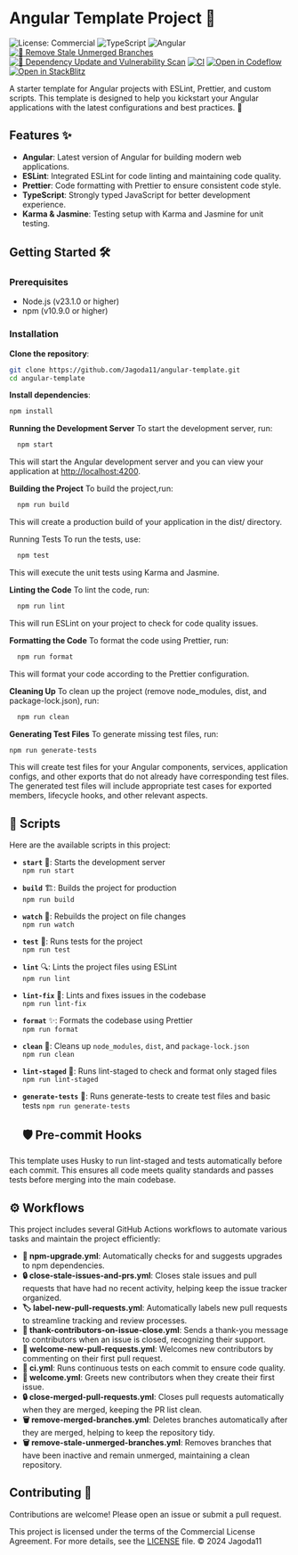 # Angular Template Project 🌟

![License: Commercial](https://img.shields.io/badge/license-Commercial-pink)
![TypeScript](https://img.shields.io/github/package-json/dependency-version/Jagoda11/angular-template/dev/typescript?label=TypeScript)
![Angular](https://img.shields.io/github/package-json/dependency-version/Jagoda11/angular-template/@angular/core?label=Angular)
[![🧹 Remove Stale Unmerged Branches](https://github.com/Jagoda11/angular-template/actions/workflows/%F0%9F%A7%B9remove-stale-unmerged-branches.yml/badge.svg)](https://github.com/Jagoda11/angular-template/actions/workflows/%F0%9F%A7%B9remove-stale-unmerged-branches.yml)
[![🚀 Dependency Update and Vulnerability Scan](https://github.com/Jagoda11/angular-template/actions/workflows/%E2%AC%86%EF%B8%8Fnpm-upgrade.yml/badge.svg)](https://github.com/Jagoda11/angular-template/actions/workflows/%E2%AC%86%EF%B8%8Fnpm-upgrade.yml)
[![CI](https://github.com/Jagoda11/angular-template/actions/workflows/%F0%9F%9A%80ci.yml/badge.svg)](https://github.com/Jagoda11/angular-template/actions/workflows/%F0%9F%9A%80ci.yml)
[![Open in Codeflow](https://developer.stackblitz.com/img/open_in_codeflow_small.svg)](https:///pr.new/pr0xr/kofude)
[![Open in StackBlitz](https://developer.stackblitz.com/img/open_in_stackblitz_small.svg)](https://stackblitz.com/github/pr0xr/kofude)

A starter template for Angular projects with ESLint, Prettier, and custom scripts. This template is designed to help you kickstart your Angular applications with the latest configurations and best practices. 🚀

## Features ✨

- **Angular**: Latest version of Angular for building modern web applications.
- **ESLint**: Integrated ESLint for code linting and maintaining code quality.
- **Prettier**: Code formatting with Prettier to ensure consistent code style.
- **TypeScript**: Strongly typed JavaScript for better development experience.
- **Karma & Jasmine**: Testing setup with Karma and Jasmine for unit testing.

## Getting Started 🛠️

### Prerequisites

- Node.js (v23.1.0 or higher)
- npm (v10.9.0 or higher)

### Installation

**Clone the repository**:

```bash
git clone https://github.com/Jagoda11/angular-template.git
cd angular-template
```

**Install dependencies**:

```bash
npm install
```

**Running the Development Server**
To start the development server, run:

```bash
  npm start
```

This will start the Angular development server and you can view your application at <http://localhost:4200>.

**Building the Project**
To build the project,run:

```bash
  npm run build
```

This will create a production build of your application in the dist/ directory.

Running Tests
To run the tests, use:

```bash
  npm test
```

This will execute the unit tests using Karma and Jasmine.

**Linting the Code**
To lint the code, run:

```bash
  npm run lint
```

This will run ESLint on your project to check for code quality issues.

**Formatting the Code**
To format the code using Prettier, run:

```bash
  npm run format
```

This will format your code according to the Prettier configuration.

**Cleaning Up**
To clean up the project (remove node_modules, dist, and package-lock.json), run:

```bash
  npm run clean
```

**Generating Test Files**
To generate missing test files, run:

```bash
npm run generate-tests
```

This will create test files for your Angular components, services, application configs, and other exports that do not already have corresponding test files. The generated test files will include appropriate test cases for exported members, lifecycle hooks, and other relevant aspects.

## 📜 Scripts

Here are the available scripts in this project:

- **`start`** 🚀: Starts the development server  
  `npm run start`

- **`build`** 🏗️: Builds the project for production  
  `npm run build`

- **`watch`** 👀: Rebuilds the project on file changes  
  `npm run watch`

- **`test`** 🧪: Runs tests for the project  
  `npm run test`

- **`lint`** 🔍: Lints the project files using ESLint  
  `npm run lint`

- **`lint-fix`** 🔧: Lints and fixes issues in the codebase  
  `npm run lint-fix`

- **`format`** ✨: Formats the codebase using Prettier  
  `npm run format`

- **`clean`** 🧽: Cleans up `node_modules`, `dist`, and `package-lock.json`  
  `npm run clean`

- **`lint-staged`** 📝: Runs lint-staged to check and format only staged files  
  `npm run lint-staged`

- **`generate-tests`** 📝: Runs generate-tests to create test files and basic tests
  `npm run generate-tests`

  ## 🛡️ Pre-commit Hooks

This template uses Husky to run lint-staged and tests automatically before each commit. This ensures all code meets quality standards and passes tests before merging into the main codebase.

## ⚙️ Workflows

This project includes several GitHub Actions workflows to automate various tasks and maintain the project efficiently:

- **🔄 npm-upgrade.yml**: Automatically checks for and suggests upgrades to npm dependencies.
- **🔒 close-stale-issues-and-prs.yml**: Closes stale issues and pull requests that have had no recent activity, helping keep the issue tracker organized.
- **🏷️ label-new-pull-requests.yml**: Automatically labels new pull requests to streamline tracking and review processes.
- **🙏 thank-contributors-on-issue-close.yml**: Sends a thank-you message to contributors when an issue is closed, recognizing their support.
- **👋 welcome-new-pull-requests.yml**: Welcomes new contributors by commenting on their first pull request.
- **🚀 ci.yml**: Runs continuous tests on each commit to ensure code quality.
- **👋 welcome.yml**: Greets new contributors when they create their first issue.
- **🔒 close-merged-pull-requests.yml**: Closes pull requests automatically when they are merged, keeping the PR list clean.
- **🗑️ remove-merged-branches.yml**: Deletes branches automatically after they are merged, helping to keep the repository tidy.
- **🗑️ remove-stale-unmerged-branches.yml**: Removes branches that have been inactive and remain unmerged, maintaining a clean repository.

## Contributing 🤝

Contributions are welcome! Please open an issue or submit a pull request.

This project is licensed under the terms of the Commercial License Agreement. For more details, see the [LICENSE](LICENSE.md) file.
© 2024 Jagoda11
